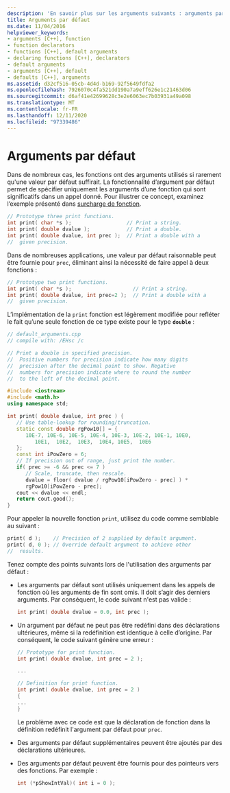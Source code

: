 ```yaml
---
description: 'En savoir plus sur les arguments suivants : arguments par défaut'
title: Arguments par défaut
ms.date: 11/04/2016
helpviewer_keywords:
- arguments [C++], function
- function declarators
- functions [C++], default arguments
- declaring functions [C++], declarators
- default arguments
- arguments [C++], default
- defaults [C++], arguments
ms.assetid: d32cf516-05cb-4d4d-b169-92f5649fdfa2
ms.openlocfilehash: 7926070c4fa521dd190a7a9eff626e1c21463d06
ms.sourcegitcommit: d6af41e42699628c3e2e6063ec7b03931a49a098
ms.translationtype: MT
ms.contentlocale: fr-FR
ms.lasthandoff: 12/11/2020
ms.locfileid: "97339486"
---
```

# <a name="default-arguments"></a>Arguments par défaut

Dans de nombreux cas, les fonctions ont des arguments utilisés si rarement qu'une valeur par défaut suffirait. La fonctionnalité d’argument par défaut permet de spécifier uniquement les arguments d’une fonction qui sont significatifs dans un appel donné. Pour illustrer ce concept, examinez l’exemple présenté dans [surcharge de fonction](../cpp/function-overloading.md).

```cpp
// Prototype three print functions.
int print( char *s );                  // Print a string.
int print( double dvalue );            // Print a double.
int print( double dvalue, int prec );  // Print a double with a
//  given precision.
```

Dans de nombreuses applications, une valeur par défaut raisonnable peut être fournie pour `prec`, éliminant ainsi la nécessité de faire appel à deux fonctions :

```cpp
// Prototype two print functions.
int print( char *s );                    // Print a string.
int print( double dvalue, int prec=2 );  // Print a double with a
//  given precision.
```

L’implémentation de la `print` fonction est légèrement modifiée pour refléter le fait qu’une seule fonction de ce type existe pour le type **`double`** :

```cpp
// default_arguments.cpp
// compile with: /EHsc /c

// Print a double in specified precision.
//  Positive numbers for precision indicate how many digits
//  precision after the decimal point to show. Negative
//  numbers for precision indicate where to round the number
//  to the left of the decimal point.

#include <iostream>
#include <math.h>
using namespace std;

int print( double dvalue, int prec ) {
   // Use table-lookup for rounding/truncation.
   static const double rgPow10[] = {
      10E-7, 10E-6, 10E-5, 10E-4, 10E-3, 10E-2, 10E-1, 10E0,
         10E1,  10E2,  10E3,  10E4, 10E5,  10E6
   };
   const int iPowZero = 6;
   // If precision out of range, just print the number.
   if( prec >= -6 && prec <= 7 )
      // Scale, truncate, then rescale.
      dvalue = floor( dvalue / rgPow10[iPowZero - prec] ) *
      rgPow10[iPowZero - prec];
   cout << dvalue << endl;
   return cout.good();
}
```

Pour appeler la nouvelle fonction `print`, utilisez du code comme semblable au suivant :

```cpp
print( d );    // Precision of 2 supplied by default argument.
print( d, 0 ); // Override default argument to achieve other
//  results.
```

Tenez compte des points suivants lors de l'utilisation des arguments par défaut :

- Les arguments par défaut sont utilisés uniquement dans les appels de fonction où les arguments de fin sont omis. Il doit s’agir des derniers arguments. Par conséquent, le code suivant n'est pas valide :

    ```cpp
    int print( double dvalue = 0.0, int prec );
    ```

- Un argument par défaut ne peut pas être redéfini dans des déclarations ultérieures, même si la redéfinition est identique à celle d’origine. Par conséquent, le code suivant génère une erreur :

    ```cpp
    // Prototype for print function.
    int print( double dvalue, int prec = 2 );

    ...

    // Definition for print function.
    int print( double dvalue, int prec = 2 )
    {
    ...
    }
    ```

   Le problème avec ce code est que la déclaration de fonction dans la définition redéfinit l'argument par défaut pour `prec`.

- Des arguments par défaut supplémentaires peuvent être ajoutés par des déclarations ultérieures.

- Des arguments par défaut peuvent être fournis pour des pointeurs vers des fonctions. Par exemple :

    ```cpp
    int (*pShowIntVal)( int i = 0 );
    ```
